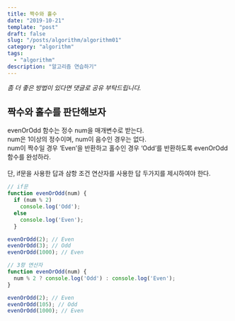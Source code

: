 ```yaml
---
title: 짝수와 홀수
date: "2019-10-21"
template: "post"
draft: false
slug: "/posts/algorithm/algorithm01"
category: "algorithm"
tags:
  - "algorithm"
description: "알고리즘 연습하기"
---
```

<span class="notice">
  <em>좀 더 좋은 방법이 있다면 댓글로 공유 부탁드립니다.</em>
</span>


## 짝수와 홀수를 판단해보자
evenOrOdd 함수는 정수 num을 매개변수로 받는다.<br>
num은 1이상의 정수이며, num이 음수인 경우는 없다.<br>
num이 짝수일 경우 ‘Even’을 반환하고 홀수인 경우 ‘Odd’를 반환하도록 evenOrOdd 함수를 완성하라.<br>
<br>
단, if문을 사용한 답과 삼항 조건 연산자를 사용한 답 두가지를 제시하여야 한다.

``` javascript
// if문
function evenOrOdd(num) {
  if (num % 2)
    console.log('Odd');
  else
    console.log('Even');
  }

evenOrOdd(2); // Even
evenOrOdd(3); // Odd
evenOrOdd(1000); // Even

// 3항 연산자
function evenOrOdd(num) {
  num % 2 ? console.log('Odd') : console.log('Even');
}

evenOrOdd(2); // Even
evenOrOdd(105); // Odd
evenOrOdd(1000); // Even
```

<br>
<br>
<br>
<br>
<br>
